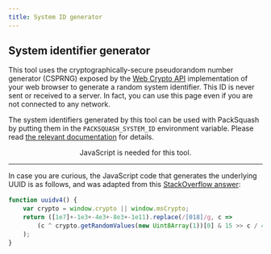 ```yaml
---
title: System ID generator
---
```


## System identifier generator

This tool uses the cryptographically-secure pseudorandom number generator (CSPRNG) exposed by the [Web Crypto API](https://developer.mozilla.org/en-US/docs/Web/API/Web_Crypto_API) implementation of your web browser to generate a random system identifier. This ID is never sent or received to a server. In fact, you can use this page even if you are not connected to any network.

The system identifiers generated by this tool can be used with PackSquash by putting them in the `PACKSQUASH_SYSTEM_ID` environment variable. Please read [the relevant documentation](https://github.com/ComunidadAylas/PackSquash/wiki/System-identifiers) for details.

<noscript>
<p align="center">JavaScript is needed for this tool.</p>
</noscript>

<style>
#generate_id {
	color: #fff;
	padding: 0.5em;
	background: #646464;
	transition: background-color 0.25s;

	user-select: none;
	-webkit-user-select: none;
	-moz-user-select: none;
	-ms-user-select: none;
}

#generate_id:focus, #generate_id:hover {
	cursor: pointer;
	background: #565656;
	transition: background-color 0.25s;
}

#copy_id {
	float: right;
	font-size: 14px;
	padding: 10px;
	background: #646464;
	transition: background-color 0.25s;

	user-select: none;
	-webkit-user-select: none;
	-moz-user-select: none;
	-ms-user-select: none;
}

#copy_id:focus, #copy_id:hover {
	cursor: pointer;
	background: #444444;
	transition: background-color 0.25s;
}

#copy_id img {
	box-shadow: none;
	-webkit-box-shadow: none;
	-moz-box-shadow: none;
	-o-box-shadow: none;
	-ms-box-shadow: none;
}

.hide_no_js {
	display: none;
}
</style>
<span id="copy_id" class="hide_no_js" tabindex="0" role="button"><img src="/assets/images/clipboard.svg" width="21" height="21" alt="Copy system ID to clipboard"></span>
<pre id="system_id" class="hide_no_js">&#xfeff;</pre>
<p align="center" style="margin-top: 15px" class="hide_no_js"><span id="generate_id" tabindex="0" role="button">Generate system ID</span></p>
<script src="/assets/js/system_id_generator.js"></script>

---

In case you are curious, the JavaScript code that generates the underlying UUID is as follows, and was adapted from this [StackOverflow answer](https://stackoverflow.com/a/2117523/9366153):

```js
function uuidv4() {
    var crypto = window.crypto || window.msCrypto;
    return ([1e7]+-1e3+-4e3+-8e3+-1e11).replace(/[018]/g, c =>
        (c ^ crypto.getRandomValues(new Uint8Array(1))[0] & 15 >> c / 4).toString(16)
    );
}
```
